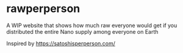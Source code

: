 # rawperperson
A WIP website that shows how much raw everyone would get if you distributed the entire Nano supply among everyone on Earth

Inspired by https://satoshisperperson.com/
